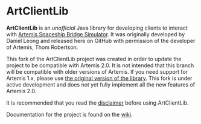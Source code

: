 ArtClientLib
============

**ArtClientLib** is an _unofficial_ Java library for developing clients to interact with [Artemis Spaceship Bridge Simulator](http://www.artemis.eochu.com/). It was originally developed by Daniel Leong and released here on GitHub with permission of the developer of Artemis, Thom Robertson.

This fork of the ArtClientLib project was created in order to update the project to be compatible with Artemis 2.0. It is not intended that this branch will be compatible with older versions of Artemis. If you need support for Artemis 1.x, please use [the original version of the library](https://github.com/dhleong/ArtClientLib). This fork is under active development and does not yet fully implement all the new features of Artemis 2.0.

It is recommended that you read the [disclaimer](https://github.com/rjwut/ArtClientLib/wiki/Disclaimer) before using ArtClientLib.

Documentation for the project is found on the [wiki](https://github.com/rjwut/ArtClientLib/wiki).
